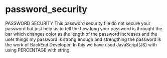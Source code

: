 # password_security
PASSWORD SECURITY
This password security file do not secure your password but just help us to tell the how long your password is throught the bar which changes color as the length of the password increases and the user things my password is strong enough and strengthing the password is the work of BackEnd Developer. In this we have used JavaScript(JS) with using PERCENTAGE with string.
